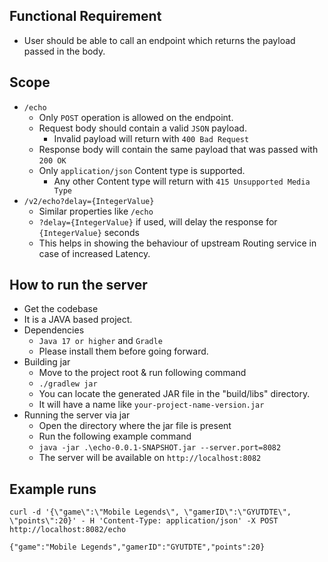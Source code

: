 ## Functional Requirement
- User should be able to call an endpoint which returns the payload passed in the body.

## Scope
- `/echo`
  - Only `POST` operation is allowed on the endpoint. 
  - Request body should contain a valid `JSON` payload.
    - Invalid payload will return with `400 Bad Request`
  - Response body will contain the same payload that was passed with `200 OK`
  - Only `application/json` Content type is supported.
    - Any other Content type will return with `415 Unsupported Media Type`
- `/v2/echo?delay={IntegerValue}`
  - Similar properties like `/echo`
  - `?delay={IntegerValue}` if used, will delay the response for `{IntegerValue}` seconds
  - This helps in showing the behaviour of upstream Routing service in case of increased Latency.

## How to run the server
- Get the codebase
- It is a JAVA based project.
- Dependencies
  - `Java 17 or higher` and `Gradle`
  - Please install them before going forward.
- Building jar
  - Move to the project root & run following command
  - `./gradlew jar`
  - You can locate the generated JAR file in the "build/libs" directory. 
  - It will have a name like `your-project-name-version.jar`
- Running the server via jar
  - Open the directory where the jar file is present
  - Run the following example command
  - `java -jar .\echo-0.0.1-SNAPSHOT.jar --server.port=8082`
  - The server will be available on `http://localhost:8082`

## Example runs

`curl -d '{\"game\":\"Mobile Legends\", \"gamerID\":\"GYUTDTE\", \"points\":20}' -
H 'Content-Type: application/json' -X POST http://localhost:8082/echo`

`{"game":"Mobile Legends","gamerID":"GYUTDTE","points":20}`

